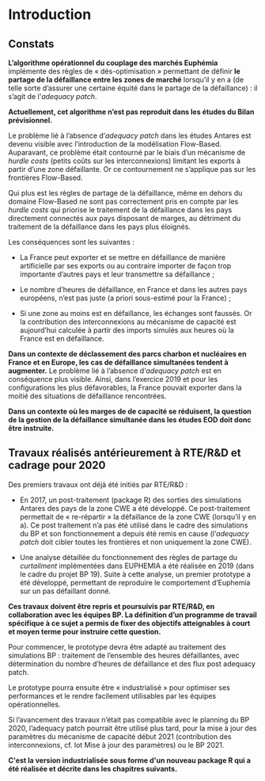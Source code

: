 # Introduction
## Constats

**L’algorithme opérationnel du couplage des marchés Euphémia** implémente des règles de « dés-optimisation » permettant de définir **le partage de la défaillance entre les zones de marché** lorsqu’il y en a (de telle sorte d’assurer une certaine équité dans le partage de la défaillance) : il s’agit de l'*adequacy patch*.

**Actuellement, cet algorithme n’est pas reproduit dans les études du Bilan prévisionnel.**

Le problème lié à l’absence d’*adequacy patch* dans les études Antares est devenu visible avec l’introduction de la modélisation Flow-Based. Auparavant, ce problème était contourné par le biais d’un mécanisme de *hurdle costs* (petits coûts sur les interconnexions) limitant les exports à partir d’une zone défaillante. Or ce contournement ne s’applique pas sur les frontières Flow-Based. 

Qui plus est les règles de partage de la défaillance, même en dehors du domaine Flow-Based ne sont pas correctement pris en compte par les *hurdle costs* qui priorise le traitement de la défaillance dans les pays directement connectés aux pays disposant de marges, au détriment du traitement de la défaillance dans les pays plus éloignés.

Les conséquences sont les suivantes :

* La France peut exporter et se mettre en défaillance de manière artificielle par ses exports ou au contraire importer de façon trop importante d’autres pays et leur transmettre sa défaillance ;

* Le nombre d’heures de défaillance, en France et dans les autres pays européens, n’est pas juste (a priori sous-estimé pour la France) ;  

* Si une zone au moins est en défaillance, les échanges sont faussés. Or la contribution des interconnexions au mécanisme de capacité est aujourd’hui calculée à partir des imports simulés aux heures où la France est en défaillance.

**Dans un contexte de déclassement des parcs charbon et nucléaires en France et en Europe, les cas de défaillance simultanées tendent à augmenter.** Le problème lié à l’absence d’*adequacy patch* est en conséquence plus visible. Ainsi, dans l’exercice 2019 et pour les configurations les plus défavorables, la France pouvait exporter dans la moitié des situations de défaillance rencontrées.

**Dans un contexte où les marges de de capacité se réduisent, la question de la gestion de la défaillance simultanée dans les études EOD doit donc être instruite.**

## Travaux réalisés antérieurement à RTE/R&D et cadrage pour 2020 

Des premiers travaux ont déjà été initiés par RTE/R&D :

* En 2017, un post-traitement (package R) des sorties des simulations Antares des pays de la zone CWE a été développé. Ce post-traitement permettait de « re-répartir » la défaillance de la zone CWE (lorsqu’il y en a). Ce post traitement n’a pas été utilisé dans le cadre des simulations du BP et son fonctionnement a depuis été remis en cause (l’*adequacy patch* doit cibler toutes les frontières et non uniquement la zone CWE).

* Une analyse détaillée du fonctionnement des règles de partage du *curtailment* implémentées dans EUPHEMIA a été réalisée en 2019 (dans le cadre du projet BP 19). Suite à cette analyse, un premier prototype a été développé, permettant de reproduire le comportement d’Euphemia sur un pas défaillant donné.

**Ces travaux doivent être repris et poursuivis par RTE/R&D, en collaboration avec les équipes BP. La définition d’un programme de travail spécifique à ce sujet a permis de fixer des objectifs atteignables à court et moyen terme pour instruire cette question.**

Pour commencer, le prototype devra être adapté au traitement des simulations BP : traitement de l’ensemble des heures défaillantes, avec détermination du nombre d’heures de défaillance et des flux post adequacy patch. 

Le prototype pourra ensuite être « industrialisé » pour optimiser ses performances et le rendre facilement utilisables par les équipes opérationnelles.

Si l’avancement des travaux n’était pas compatible avec le planning du BP 2020, l’adequacy patch pourrait être utilisé plus tard, pour la mise à jour des paramètres du mécanisme de capacité début 2021 (contribution des interconnexions, cf. lot Mise à jour des paramètres) ou le BP 2021.

**C'est la version industrialisée sous forme d'un nouveau package R qui a été réalisée et décrite dans les chapitres suivants.**
